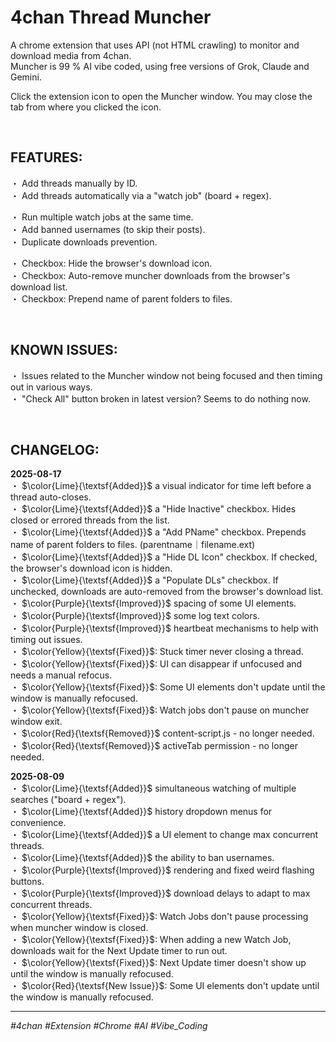 # 4chan Thread Muncher
A chrome extension that uses API (not HTML crawling) to monitor and download media from 4chan.  
Muncher is 99 % AI vibe coded, using free versions of Grok, Claude and Gemini.

Click the extension icon to open the Muncher window. You may close the tab from where you clicked the icon.  

<br>

## FEATURES: 
・ Add threads manually by ID.  
・ Add threads automatically via a "watch job" (board + regex).  

・ Run multiple watch jobs at the same time.  
・ Add banned usernames (to skip their posts).  
・ Duplicate downloads prevention.  

・ Checkbox: Hide the browser's download icon.  
・ Checkbox: Auto-remove muncher downloads from the browser's download list.  
・ Checkbox: Prepend name of parent folders to files.  

<br>

## KNOWN ISSUES:
・ Issues related to the Muncher window not being focused and then timing out in various ways.  
・ "Check All" button broken in latest version? Seems to do nothing now.  

<br>

## CHANGELOG:
**2025-08-17**  
・ $\color{Lime}{\textsf{Added}}$ a visual indicator for time left before a thread auto-closes.  
・ $\color{Lime}{\textsf{Added}}$ a "Hide Inactive" checkbox. Hides closed or errored threads from the list.  
・ $\color{Lime}{\textsf{Added}}$ a "Add PName" checkbox. Prepends name of parent folders to files. (parentname｜filename.ext)  
・ $\color{Lime}{\textsf{Added}}$ a "Hide DL Icon" checkbox. If checked, the browser's download icon is hidden.  
・ $\color{Lime}{\textsf{Added}}$ a "Populate DLs" checkbox. If unchecked, downloads are auto-removed from the browser's download list.  
・ $\color{Purple}{\textsf{Improved}}$ spacing of some UI elements.  
・ $\color{Purple}{\textsf{Improved}}$ some log text colors.  
・ $\color{Purple}{\textsf{Improved}}$ heartbeat mechanisms to help with timing out issues.  
・ $\color{Yellow}{\textsf{Fixed}}$: Stuck timer never closing a thread.  
・ $\color{Yellow}{\textsf{Fixed}}$: UI can disappear if unfocused and needs a manual refocus.  
・ $\color{Yellow}{\textsf{Fixed}}$: Some UI elements don't update until the window is manually refocused.  
・ $\color{Yellow}{\textsf{Fixed}}$: Watch jobs don't pause on muncher window exit.  
・ $\color{Red}{\textsf{Removed}}$ content-script.js - no longer needed.  
・ $\color{Red}{\textsf{Removed}}$ activeTab permission - no longer needed.  

**2025-08-09**  
・ $\color{Lime}{\textsf{Added}}$ simultaneous watching of multiple searches ("board + regex").  
・ $\color{Lime}{\textsf{Added}}$ history dropdown menus for convenience.  
・ $\color{Lime}{\textsf{Added}}$ a UI element to change max concurrent threads.  
・ $\color{Lime}{\textsf{Added}}$ the ability to ban usernames.  
・ $\color{Purple}{\textsf{Improved}}$ rendering and fixed weird flashing buttons.  
・ $\color{Purple}{\textsf{Improved}}$ download delays to adapt to max concurrent threads.  
・ $\color{Yellow}{\textsf{Fixed}}$:  Watch Jobs don't pause processing when muncher window is closed.  
・ $\color{Yellow}{\textsf{Fixed}}$: When adding a new Watch Job, downloads wait for the Next Update timer to run out.  
・ $\color{Yellow}{\textsf{Fixed}}$: Next Update timer doesn't show up until the window is manually refocused.  
・ $\color{Red}{\textsf{New Issue}}$: Some UI elements don't update until the window is manually refocused.  

---
*#4chan #Extension #Chrome #AI #Vibe_Coding*






























